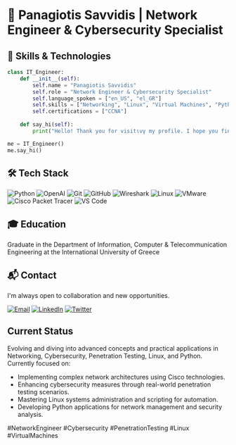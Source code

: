 # 🧠 Panagiotis Savvidis | Network Engineer & Cybersecurity Specialist

## 🚀 Skills & Technologies
```python
class IT_Engineer:
    def __init__(self):
        self.name = "Panagiotis Savvidis"
        self.role = "Network Engineer & Cybersecurity Specialist"
        self.language_spoken = ["en_US", "el_GR"]
        self.skills = ["Networking", "Linux", "Virtual Machines", "Python", "Penetration Testing"]
        self.certifications = ["CCNA"]
        
    def say_hi(self):
        print("Hello! Thank you for visitινγ my profile. I hope you find my projects and skills engaging.")

me = IT_Engineer()
me.say_hi()
```

## 🛠️ Tech Stack

![Python](https://img.shields.io/badge/Python-3776AB?style=for-the-badge&logo=python&logoColor=white)
![OpenAI](https://img.shields.io/badge/OpenAI-412991?style=for-the-badge&logo=openai&logoColor=white)
![Git](https://img.shields.io/badge/Git-F05032?style=for-the-badge&logo=git&logoColor=white)
![GitHub](https://img.shields.io/badge/GitHub-181717?style=for-the-badge&logo=github&logoColor=white)
![Wireshark](https://img.shields.io/badge/Wireshark-1679A7?style=for-the-badge&logo=wireshark&logoColor=white)
![Linux](https://img.shields.io/badge/Linux-FCC624?style=for-the-badge&logo=linux&logoColor=black)
![VMware](https://img.shields.io/badge/VMware-607078?style=for-the-badge&logo=vmware&logoColor=white)
![Cisco Packet Tracer](https://img.shields.io/badge/Cisco%20Packet%20Tracer-1BA0D7?style=for-the-badge&logo=cisco&logoColor=white)
![VS Code](https://img.shields.io/badge/VS%20Code-0078D4?style=for-the-badge&logo=visual-studio-code&logoColor=white)


## 🎓 Education
Graduate in the Department of Information, Computer & Telecommunication Engineering at the International University of Greece

## 📬 Contact
I'm always open to collaboration and new opportunities.

[![Email](https://img.shields.io/badge/Email-D14836?style=for-the-badge&logo=gmail&logoColor=white)](mailto:savvidis.panagiotis.ps@gmail.com)
[![LinkedIn](https://img.shields.io/badge/LinkedIn-0077B5?style=for-the-badge&logo=linkedin&logoColor=white)]([https://www.linkedin.com/in/panos-savvidis/](https://www.linkedin.com/in/panagiotissavvidis/))
[![Twitter](https://img.shields.io/badge/Twitter-1DA1F2?style=for-the-badge&logo=twitter&logoColor=white)]([https://twitter.com/panos_savvidis](https://x.com/panossavvidis17))

## Current Status
Evolving and diving into advanced concepts and practical applications in Networking, Cybersecurity, Penetration Testing, Linux, and Python. Currently focused on:

- Implementing complex network architectures using Cisco technologies.
- Enhancing cybersecurity measures through real-world penetration testing scenarios.
- Mastering Linux systems administration and scripting for automation.
- Developing Python applications for network management and security analysis.


#NetworkEngineer #Cybersecurity #PenetrationTesting #Linux #VirtualMachines
